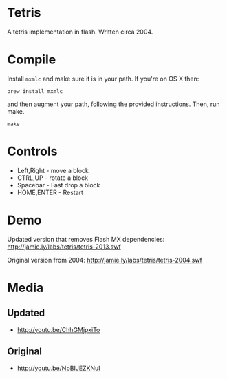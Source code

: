 # Tetris

A tetris implementation in flash. Written circa 2004.

# Compile

Install `mxmlc` and make sure it is in your path. If you're on OS X
then:

    brew install mxmlc

and then augment your path, following the provided instructions. Then,
run make.

    make

# Controls

* Left,Right - move a block
* CTRL,UP - rotate a block
* Spacebar - Fast drop a block
* HOME,ENTER - Restart

# Demo

Updated version that removes Flash MX dependencies:
http://jamie.ly/labs/tetris/tetris-2013.swf

Original version from 2004:
http://jamie.ly/labs/tetris/tetris-2004.swf

# Media

## Updated

* http://youtu.be/ChhGMjpxiTo

## Original

* http://youtu.be/NbBIJEZKNuI


